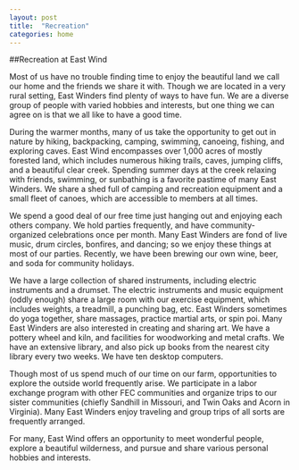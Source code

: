 ```yaml
---
layout: post
title:  "Recreation"
categories: home
---
```


##Recreation at East Wind

Most of us have no trouble finding time to enjoy the beautiful land we call our home and the friends we share it with. Though we are located in a very rural setting, East Winders find plenty of ways to have fun.  We are a diverse group of people with varied hobbies and interests, but one thing we can agree on is that we all like to have a good time.

During the warmer months, many of us take the opportunity to get out in nature by hiking, backpacking, camping, swimming, canoeing, fishing, and exploring caves. East Wind encompasses over 1,000 acres of mostly forested land, which includes numerous hiking trails, caves, jumping cliffs, and a beautiful clear creek. Spending summer days at the creek relaxing with friends, swimming, or sunbathing is a favorite pastime of many East Winders.  We share a shed full of camping and recreation equipment and a small fleet of canoes, which are accessible to members at all times.

We spend a good deal of our free time just hanging out and enjoying each others company.  We hold parties frequently, and have community-organized celebrations once per month.  Many East Winders are fond of live music, drum circles, bonfires, and dancing; so we enjoy these things at most of our parties.  Recently, we have been brewing our own wine, beer, and soda for community holidays.

We have a large collection of shared instruments, including electric instruments and a drumset.  The electric instruments and music equipment (oddly enough) share a large room with our exercise equipment, which includes weights, a treadmill, a punching bag, etc.  East Winders sometimes do yoga together, share massages, practice martial arts, or spin poi. Many East Winders are also interested in creating and sharing art. We have a pottery wheel and kiln, and facilities for woodworking and metal crafts.  We have an extensive library, and also pick up books from the nearest city library every two weeks. We have ten desktop computers.

Though most of us spend much of our time on our farm, opportunities to explore the outside world frequently arise. We participate in a labor exchange program with other FEC communities and organize trips to our sister communities (chiefly Sandhill in Missouri, and Twin Oaks and Acorn in Virginia).  Many East Winders enjoy traveling and group trips of all sorts are frequently arranged.

For many, East Wind offers an opportunity to meet wonderful people, explore a beautiful wilderness, and pursue and share various personal hobbies and interests.
